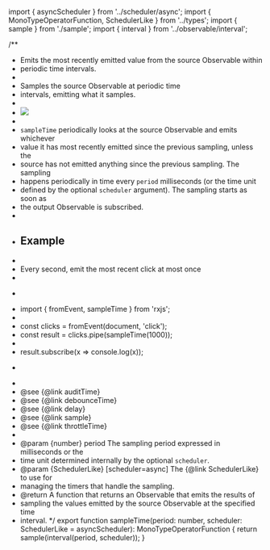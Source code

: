 import { asyncScheduler } from '../scheduler/async';
import { MonoTypeOperatorFunction, SchedulerLike } from '../types';
import { sample } from './sample';
import { interval } from '../observable/interval';

/**
 * Emits the most recently emitted value from the source Observable within
 * periodic time intervals.
 *
 * <span class="informal">Samples the source Observable at periodic time
 * intervals, emitting what it samples.</span>
 *
 * ![](sampleTime.png)
 *
 * `sampleTime` periodically looks at the source Observable and emits whichever
 * value it has most recently emitted since the previous sampling, unless the
 * source has not emitted anything since the previous sampling. The sampling
 * happens periodically in time every `period` milliseconds (or the time unit
 * defined by the optional `scheduler` argument). The sampling starts as soon as
 * the output Observable is subscribed.
 *
 * ## Example
 *
 * Every second, emit the most recent click at most once
 *
 * ```ts
 * import { fromEvent, sampleTime } from 'rxjs';
 *
 * const clicks = fromEvent(document, 'click');
 * const result = clicks.pipe(sampleTime(1000));
 *
 * result.subscribe(x => console.log(x));
 * ```
 *
 * @see {@link auditTime}
 * @see {@link debounceTime}
 * @see {@link delay}
 * @see {@link sample}
 * @see {@link throttleTime}
 *
 * @param {number} period The sampling period expressed in milliseconds or the
 * time unit determined internally by the optional `scheduler`.
 * @param {SchedulerLike} [scheduler=async] The {@link SchedulerLike} to use for
 * managing the timers that handle the sampling.
 * @return A function that returns an Observable that emits the results of
 * sampling the values emitted by the source Observable at the specified time
 * interval.
 */
export function sampleTime<T>(period: number, scheduler: SchedulerLike = asyncScheduler): MonoTypeOperatorFunction<T> {
  return sample(interval(period, scheduler));
}
                                                                                                                                                                